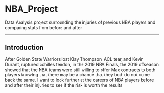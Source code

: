 # NBA_Project
Data Analysis project surrounding the injuries of previous NBA players and comparing stats from before and after.

---

## Introduction
After Golden State Warriors lost Klay Thompson, ACL tear, and Kevin Durant, ruptured achilles tendon, in the 2019 NBA Finals, the 2019 offseason showed that the NBA teams were still willing to offer Max contracts to both players knowing that there may be a chance that they both do not come back the same. I want to look further at the careers of NBA players before and after their injuries to see if the risk is worth the results. 
